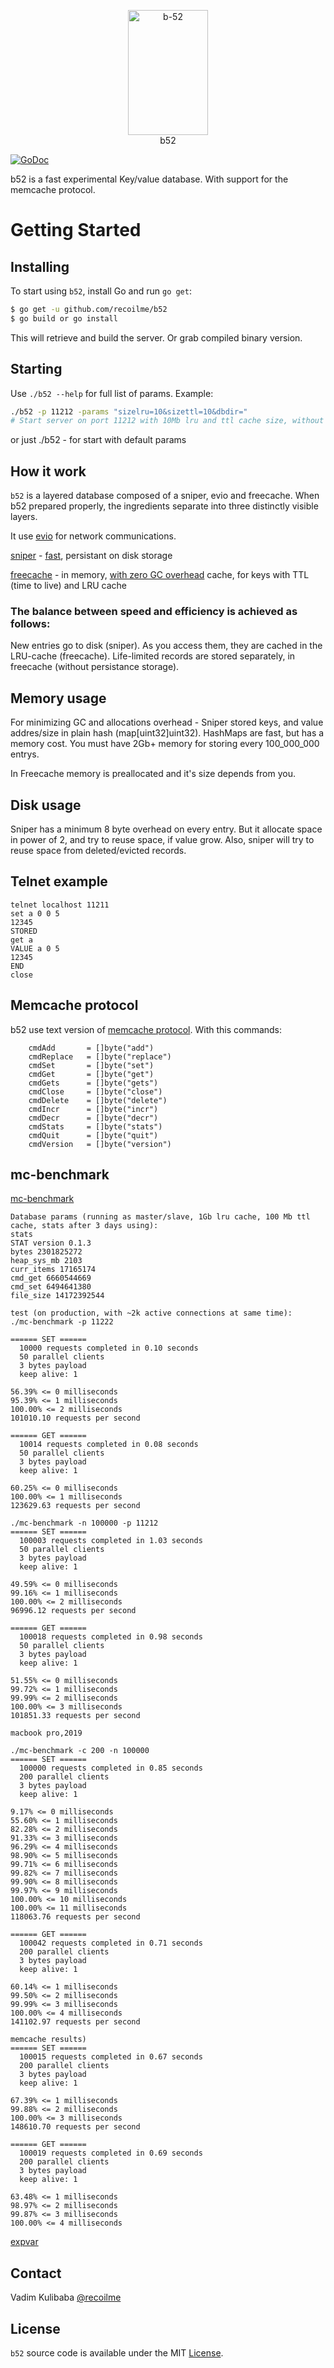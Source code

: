 

<p align="center">
<img 
    src="https://upload.wikimedia.org/wikipedia/commons/3/3a/Cocktail_B52.jpg" 
    width="128" height="200" border="0" alt="b-52">
    <br>
    b52
</p>


[![GoDoc](https://img.shields.io/badge/api-reference-blue.svg?style=flat-square)](https://godoc.org/github.com/recoilme/b52)

b52 is a fast experimental Key/value database. With support for the memcache protocol.


# Getting Started

## Installing

To start using `b52`, install Go and run `go get`:

```sh
$ go get -u github.com/recoilme/b52
$ go build or go install
```

This will retrieve and build the server. Or grab compiled binary version.

## Starting

Use `./b52 --help` for full list of params. Example:

```sh
./b52 -p 11212 -params "sizelru=10&sizettl=10&dbdir="
# Start server on port 11212 with 10Mb lru and ttl cache size, without persistent database.
```

or just ./b52 - for start with default params

## How it work

`b52` is a layered database composed of a sniper, evio and freecache.
When b52 prepared properly, the ingredients separate into three distinctly visible layers.

It use [evio](https://github.com/tidwall/evio) for network communications.

[sniper](https://github.com/recoilme/sniper) - [fast](https://github.com/recoilme/sniper#performance), persistant on disk storage

[freecache](https://github.com/coocood/freecache) - in memory, [with zero GC overhead](https://github.com/coocood/freecache#features) cache, for keys with TTL (time to live) and LRU cache


### The balance between speed and efficiency is achieved as follows:

New entries go to disk (sniper). As you access them, they are cached in the LRU-cache (freecache). Life-limited records are stored separately, in freecache (without persistance storage).

## Memory usage

For minimizing GC and allocations overhead - Sniper stored keys, and value addres/size in plain hash (map[uint32]uint32). HashMaps are fast, but has a memory cost. You must have 2Gb+ memory for storing every 100_000_000 entrys.

In Freecache memory is preallocated and it's size depends from you. 

## Disk usage

Sniper has a minimum 8 byte overhead on every entry. But it allocate space in power of 2, and try to reuse space, if value grow. Also, sniper will try to reuse space from deleted/evicted records.

## Telnet example

```
telnet localhost 11211
set a 0 0 5
12345
STORED
get a
VALUE a 0 5
12345
END
close
```

## Memcache protocol

b52 use text version of [memcache protocol](https://github.com/memcached/memcached/blob/master/doc/protocol.txt). With this commands:
```
	cmdAdd       = []byte("add")
	cmdReplace   = []byte("replace")
	cmdSet       = []byte("set")
	cmdGet       = []byte("get")
	cmdGets      = []byte("gets")
	cmdClose     = []byte("close")
	cmdDelete    = []byte("delete")
	cmdIncr      = []byte("incr")
	cmdDecr      = []byte("decr")
	cmdStats     = []byte("stats")
	cmdQuit      = []byte("quit")
	cmdVersion   = []byte("version")
```

## mc-benchmark

[mc-benchmark](https://github.com/antirez/mc-benchmark)

```
Database params (running as master/slave, 1Gb lru cache, 100 Mb ttl cache, stats after 3 days using):
stats
STAT version 0.1.3
bytes 2301825272
heap_sys_mb 2103
curr_items 17165174
cmd_get 6660544669
cmd_set 6494641380
file_size 14172392544

test (on production, with ~2k active connections at same time):
./mc-benchmark -p 11222

====== SET ======
  10000 requests completed in 0.10 seconds
  50 parallel clients
  3 bytes payload
  keep alive: 1

56.39% <= 0 milliseconds
95.39% <= 1 milliseconds
100.00% <= 2 milliseconds
101010.10 requests per second

====== GET ======
  10014 requests completed in 0.08 seconds
  50 parallel clients
  3 bytes payload
  keep alive: 1

60.25% <= 0 milliseconds
100.00% <= 1 milliseconds
123629.63 requests per second

./mc-benchmark -n 100000 -p 11212
====== SET ======
  100003 requests completed in 1.03 seconds
  50 parallel clients
  3 bytes payload
  keep alive: 1

49.59% <= 0 milliseconds
99.16% <= 1 milliseconds
100.00% <= 2 milliseconds
96996.12 requests per second

====== GET ======
  100018 requests completed in 0.98 seconds
  50 parallel clients
  3 bytes payload
  keep alive: 1

51.55% <= 0 milliseconds
99.72% <= 1 milliseconds
99.99% <= 2 milliseconds
100.00% <= 3 milliseconds
101851.33 requests per second

macbook pro,2019

./mc-benchmark -c 200 -n 100000
====== SET ======
  100000 requests completed in 0.85 seconds
  200 parallel clients
  3 bytes payload
  keep alive: 1

9.17% <= 0 milliseconds
55.60% <= 1 milliseconds
82.28% <= 2 milliseconds
91.33% <= 3 milliseconds
96.29% <= 4 milliseconds
98.90% <= 5 milliseconds
99.71% <= 6 milliseconds
99.82% <= 7 milliseconds
99.90% <= 8 milliseconds
99.97% <= 9 milliseconds
100.00% <= 10 milliseconds
100.00% <= 11 milliseconds
118063.76 requests per second

====== GET ======
  100042 requests completed in 0.71 seconds
  200 parallel clients
  3 bytes payload
  keep alive: 1

60.14% <= 1 milliseconds
99.50% <= 2 milliseconds
99.99% <= 3 milliseconds
100.00% <= 4 milliseconds
141102.97 requests per second

memcache results)
====== SET ======
  100015 requests completed in 0.67 seconds
  200 parallel clients
  3 bytes payload
  keep alive: 1

67.39% <= 1 milliseconds
99.88% <= 2 milliseconds
100.00% <= 3 milliseconds
148610.70 requests per second

====== GET ======
  100019 requests completed in 0.69 seconds
  200 parallel clients
  3 bytes payload
  keep alive: 1

63.48% <= 1 milliseconds
98.97% <= 2 milliseconds
99.87% <= 3 milliseconds
100.00% <= 4 milliseconds
```

[expvar](https://gist.github.com/recoilme/0624cd5ecda195c804b67b1d64394603)

## Contact

Vadim Kulibaba [@recoilme](https://github.com/recoilme)

## License

`b52` source code is available under the MIT [License](/LICENSE).

